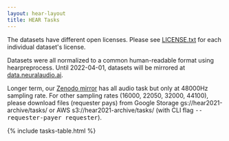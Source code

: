 ```yaml
---
layout: hear-layout
title: HEAR Tasks
---
```


The datasets have different open licenses. 
Please see [LICENSE.txt](https://zenodo.org/record/5887964/files/LICENSE.txt)
for each individual dataset's license.


Datasets were all normalized to a common human-readable format using hearpreprocess. 
Until 2022-04-01, datasets will be mirrored at 
<a href="https://data.neuralaudio.ai/">data.neuralaudio.ai</a>. 

Longer term, our <a href="https://zenodo.org/record/5887964">Zenodo mirror</a> has 
all audio task but only at 48000Hz sampling rate. For other sampling rates 
(16000, 22050, 32000, 44100), please download files (requester pays) from Google 
Storage gs://hear2021-archive/tasks/ or AWS s3://hear2021-archive/tasks/ 
(with CLI flag <tt>--requester-payer requester</tt>).

{% include tasks-table.html %}
